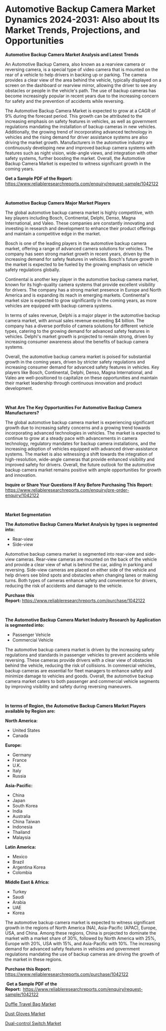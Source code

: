 <p><h1>Automotive Backup Camera Market Dynamics 2024-2031: Also about Its Market Trends, Projections, and Opportunities</h1></p><p><strong>Automotive Backup Camera Market Analysis and Latest Trends</strong></p>
<p><p>An Automotive Backup Camera, also known as a rearview camera or reversing camera, is a special type of video camera that is mounted on the rear of a vehicle to help drivers in backing up or parking. The camera provides a clear view of the area behind the vehicle, typically displayed on a screen on the dashboard or rearview mirror, allowing the driver to see any obstacles or people in the vehicle's path. The use of backup cameras has become increasingly popular in recent years due to the increasing concern for safety and the prevention of accidents while reversing.</p><p>The Automotive Backup Camera Market is expected to grow at a CAGR of 9% during the forecast period. This growth can be attributed to the increasing emphasis on safety features in vehicles, as well as government regulations mandating the installation of backup cameras in new vehicles. Additionally, the growing trend of incorporating advanced technology in vehicles and the rising demand for driver assistance systems are also driving the market growth. Manufacturers in the automotive industry are continuously developing new and improved backup camera systems with features such as night vision, wide-angle views, and integration with other safety systems, further boosting the market. Overall, the Automotive Backup Camera Market is expected to witness significant growth in the coming years.</p></p>
<p><strong>Get a Sample PDF of the Report:&nbsp;</strong> <a href="https://www.reliableresearchreports.com/enquiry/request-sample/1042122">https://www.reliableresearchreports.com/enquiry/request-sample/1042122</a></p>
<p>&nbsp;</p>
<p><strong>Automotive Backup Camera Major Market Players</strong></p>
<p><p>The global automotive backup camera market is highly competitive, with key players including Bosch, Continental, Delphi, Denso, Magna International, and Valeo. These companies are constantly innovating and investing in research and development to enhance their product offerings and maintain a competitive edge in the market.</p><p>Bosch is one of the leading players in the automotive backup camera market, offering a range of advanced camera solutions for vehicles. The company has seen strong market growth in recent years, driven by the increasing demand for safety features in vehicles. Bosch's future growth in the market is expected to be fueled by the growing emphasis on vehicle safety regulations globally.</p><p>Continental is another key player in the automotive backup camera market, known for its high-quality camera systems that provide excellent visibility for drivers. The company has a strong market presence in Europe and North America and is expanding its reach in emerging markets. Continental's market size is expected to grow significantly in the coming years, as more vehicles are equipped with backup camera systems.</p><p>In terms of sales revenue, Delphi is a major player in the automotive backup camera market, with annual sales revenue exceeding $4 billion. The company has a diverse portfolio of camera solutions for different vehicle types, catering to the growing demand for advanced safety features in vehicles. Delphi's market growth is projected to remain strong, driven by increasing consumer awareness about the benefits of backup camera systems.</p><p>Overall, the automotive backup camera market is poised for substantial growth in the coming years, driven by stricter safety regulations and increasing consumer demand for advanced safety features in vehicles. Key players like Bosch, Continental, Delphi, Denso, Magna International, and Valeo are well-positioned to capitalize on these opportunities and maintain their market leadership through continuous innovation and product development.</p></p>
<p>&nbsp;</p>
<p><strong>What Are The Key Opportunities For Automotive Backup Camera Manufacturers?</strong></p>
<p><p>The global automotive backup camera market is experiencing significant growth due to increasing safety concerns and a growing trend towards incorporating advanced technologies in vehicles. The market is expected to continue to grow at a steady pace with advancements in camera technology, regulatory mandates for backup camera installations, and the increasing adoption of vehicles equipped with advanced driver-assistance systems. The market is also witnessing a shift towards the integration of high-resolution, wide-angle cameras that provide enhanced visibility and improved safety for drivers. Overall, the future outlook for the automotive backup camera market remains positive with ample opportunities for growth and innovation.</p></p>
<p><strong>Inquire or Share Your Questions If Any Before Purchasing This Report:</strong> <a href="https://www.reliableresearchreports.com/enquiry/pre-order-enquiry/1042122">https://www.reliableresearchreports.com/enquiry/pre-order-enquiry/1042122</a></p>
<p>&nbsp;</p>
<p><strong>Market Segmentation</strong></p>
<p><strong>The Automotive Backup Camera Market Analysis by types is segmented into:</strong></p>
<p><ul><li>Rear-view</li><li>Side-view</li></ul></p>
<p><p>Automotive backup camera market is segmented into rear-view and side-view cameras. Rear-view cameras are mounted on the back of the vehicle and provide a clear view of what is behind the car, aiding in parking and reversing. Side-view cameras are placed on either side of the vehicle and help drivers see blind spots and obstacles when changing lanes or making turns. Both types of cameras enhance safety and convenience for drivers, reducing the risk of accidents and damage to the vehicle.</p></p>
<p><strong>Purchase this Report:&nbsp;</strong><a href="https://www.reliableresearchreports.com/purchase/1042122">https://www.reliableresearchreports.com/purchase/1042122</a></p>
<p>&nbsp;</p>
<p><strong>The Automotive Backup Camera Market Industry Research by Application is segmented into:</strong></p>
<p><ul><li>Passenger Vehicle</li><li>Commercial Vehicle</li></ul></p>
<p><p>The automotive backup camera market is driven by the increasing safety regulations and standards in passenger vehicles to prevent accidents while reversing. These cameras provide drivers with a clear view of obstacles behind the vehicle, reducing the risk of collisions. In commercial vehicles, backup cameras are essential for fleet managers to enhance safety and minimize damage to vehicles and goods. Overall, the automotive backup camera market caters to both passenger and commercial vehicle segments by improving visibility and safety during reversing maneuvers.</p></p>
<p>&nbsp;</p>
<p><strong>In terms of Region, the Automotive Backup Camera Market Players available by Region are:</strong></p>
<p>
    <p> <strong> North America: </strong>
        <ul>
            <li>United States</li>
            <li>Canada</li>
        </ul>
        </p> 
    <p> <strong> Europe: </strong>
        <ul>
            <li>Germany</li>
            <li>France</li>
            <li>U.K.</li>
            <li>Italy</li>
            <li>Russia</li>
        </ul>
        </p> 
    <p> <strong> Asia-Pacific: </strong>
        <ul>
            <li>China</li>
            <li>Japan</li>
            <li>South Korea</li>
            <li>India</li>
            <li>Australia</li>
            <li>China Taiwan</li>
            <li>Indonesia</li>
            <li>Thailand</li>
            <li>Malaysia</li>
        </ul>
        </p> 
    <p> <strong> Latin America: </strong>
        <ul>
            <li>Mexico</li>
            <li>Brazil</li>
            <li>Argentina Korea</li>
            <li>Colombia</li>
        </ul>
        </p> 
    <p> <strong> Middle East & Africa: </strong>
        <ul>
            <li>Turkey</li>
            <li>Saudi</li>
            <li>Arabia</li>
            <li>UAE</li>
            <li>Korea</li>
        </ul>
    </p>
    </p>
<p><p>The automotive backup camera market is expected to witness significant growth in the regions of North America (NA), Asia-Pacific (APAC), Europe, USA, and China. Among these regions, China is projected to dominate the market with a market share of 30%, followed by North America with 25%, Europe with 20%, USA with 15%, and Asia-Pacific with 10%. The increasing demand for advanced safety features in vehicles and government regulations mandating the use of backup cameras are driving the growth of the market in these regions.</p></p>
<p><strong>Purchase this Report: </strong><a href="https://www.reliableresearchreports.com/purchase/1042122">https://www.reliableresearchreports.com/purchase/1042122</a></p>
<p>&nbsp;<strong>Get a Sample PDF of the Report:&nbsp;&nbsp;</strong><a href="https://www.reliableresearchreports.com/enquiry/request-sample/1042122">https://www.reliableresearchreports.com/enquiry/request-sample/1042122</a></p>
<p><strong></strong></p>
<p><p><a href="https://view.publitas.com/reportprime-1/duffle-travel-bag-market-size-share-trends-analysis-report-by-application-regional-outlook-competitive-strategies-and-segment-forecasts-2023-2030/">Duffle Travel Bag Market</a></p><p><a href="https://view.publitas.com/reportprime-1/dust-gloves-market-size-market-share-and-global-market-analysis-report-2023-2030/">Dust Gloves Market</a></p><p><a href="https://view.publitas.com/reportprime-1/dual-control-switch-market-research-report-unlocks-analysis-on-the-market-financial-status-market-size-and-market-revenue-upto-2030/">Dual-control Switch Market</a></p></p>